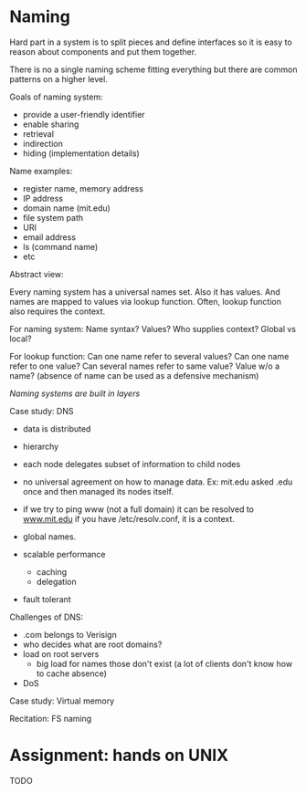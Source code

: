 Naming
======

Hard part in a system is to split pieces and define interfaces so it is easy to
reason about components and put them together.

There is no a single naming scheme fitting everything but there are common
patterns on a higher level.

Goals of naming system:

- provide a user-friendly identifier
- enable sharing
- retrieval
- indirection
- hiding (implementation details)

Name examples:
- register name, memory address
- IP address
- domain name (mit.edu)
- file system path
- URI
- email address
- ls (command name)
- etc

Abstract view:

Every naming system has a universal names set.
Also it has values.
And names are mapped to values via lookup function.
Often, lookup function also requires the context.

For naming system:
Name syntax?
Values?
Who supplies context?
Global vs local?

For lookup function:
Can one name refer to several values?
Can one name refer to one value?
Can several names refer to same value?
Value w/o a name? (absence of name can be used as a defensive mechanism)

*Naming systems are built in layers*

Case study: DNS

- data is distributed
- hierarchy
- each node delegates subset of information to child nodes
- no universal agreement on how to manage data. Ex: mit.edu asked .edu once and
  then managed its nodes itself.
- if we try to ping www (not a full domain) it can be resolved to www.mit.edu if
  you have /etc/resolv.conf, it is a context.

- global names.
- scalable performance
  * caching
  * delegation
- fault tolerant

Challenges of DNS:

- .com belongs to Verisign
- who decides what are root domains?
- load on root servers
  * big load for names those don't exist (a lot of clients don't know how to
    cache absence)
- DoS

Case study: Virtual memory

Recitation: FS naming


Assignment: hands on UNIX
=========================

TODO